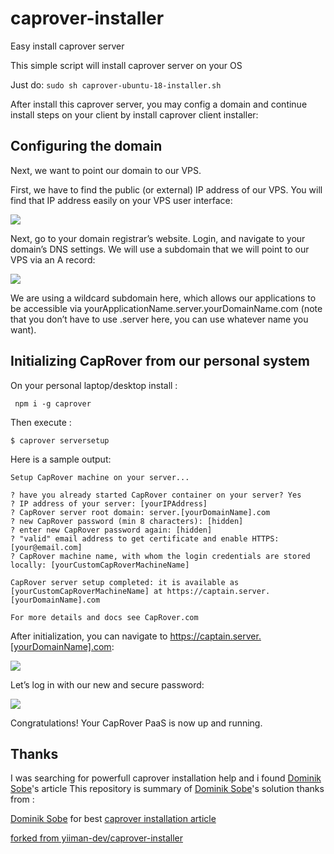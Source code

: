 # caprover-installer
Easy install caprover server

This simple script will install caprover server on your OS

Just do:
`` sudo sh caprover-ubuntu-18-installer.sh ``

After install this caprover server, you may config a domain and continue install steps on your client by install caprover client installer:

## Configuring the domain
Next, we want to point our domain to our VPS.

First, we have to find the public (or external) IP address of our VPS. You will find that IP address easily on your VPS user interface:

![](https://blog.logrocket.com/wp-content/uploads/2021/05/CapRover-screenshot1.png)

Next, go to your domain registrar’s website. Login, and navigate to your domain’s DNS settings. We will use a subdomain that we will point to our VPS via an A record:

![](https://blog.logrocket.com/wp-content/uploads/2021/05/Caprover-Screenshot2.png)

We are using a wildcard subdomain here, which allows our applications to be accessible via yourApplicationName.server.yourDomainName.com (note that you don’t have to use .server here, you can use whatever name you want).

## Initializing CapRover from our personal system

On your personal laptop/desktop install :

`` npm i -g caprover``

Then execute :

`` $ caprover serversetup ``

Here is a sample output:

```shell
Setup CapRover machine on your server...

? have you already started CapRover container on your server? Yes
? IP address of your server: [yourIPAddress]
? CapRover server root domain: server.[yourDomainName].com
? new CapRover password (min 8 characters): [hidden]
? enter new CapRover password again: [hidden]
? "valid" email address to get certificate and enable HTTPS: [your@email.com]
? CapRover machine name, with whom the login credentials are stored locally: [yourCustomCapRoverMachineName]

CapRover server setup completed: it is available as [yourCustomCapRoverMachineName] at https://captain.server.[yourDomainName].com

For more details and docs see CapRover.com
```
After initialization, you can navigate to https://captain.server.[yourDomainName].com:

![](https://blog.logrocket.com/wp-content/uploads/2021/05/Caprover-screenshot3.png)

Let’s log in with our new and secure password:

![](https://blog.logrocket.com/wp-content/uploads/2021/05/CapRover-screenshot4.png)

Congratulations! Your CapRover PaaS is now up and running.


## Thanks
I was searching for powerfull caprover installation help and i found [Dominik Sobe](https://blog.logrocket.com/author/dominiksobe/)'s article
This repository is summary of [Dominik Sobe](https://blog.logrocket.com/author/dominiksobe/)'s solution
thanks from :

[Dominik Sobe](https://blog.logrocket.com/author/dominiksobe/) for best [caprover installation article](https://blog.logrocket.com/how-to-set-up-your-own-paas-with-caprover/)

[forked from yiiman-dev/caprover-installer](https://github.com/yiiman-dev/caprover-installer)


